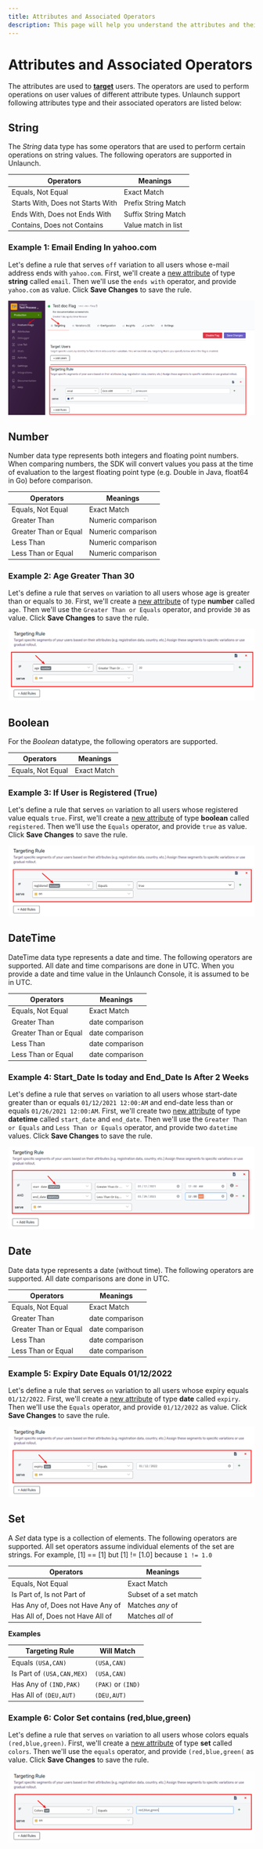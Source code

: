 ```yaml
---
title: Attributes and Associated Operators
description: This page will help you understand the attributes and their associated operators
---
```


# Attributes and Associated Operators

The attributes are used to [**target**](../features/targetingrules) users. The operators are used to perform operations on user values of different attribute types. Unlaunch support following attributes type and their associated operators are listed below:

## String
The *String* data type has some operators that are used to perform certain operations on string values. The following operators are supported in Unlaunch.

| Operators | Meanings |
|--|--|
|Equals, Not Equal | Exact Match|
|Starts With, Does not Starts With | Prefix String Match|
|Ends With, Does not Ends With | Suffix String Match|
|Contains, Does not Contains | Value match in list|	

### Example 1: Email Ending In yahoo.com

Let's define a rule that serves `off` variation to all users whose e-mail address ends with `yahoo.com`. First, we'll create a [new attribute](index) of type **string** called `email`. Then we'll use the `ends with` operator, and provide `yahoo.com` as value. Click **Save Changes** to save the rule.

<div class="justify-content-center">
    <img src="/assets/img/target-rule-1.png" alt="Target Rule"/>
</div> 

## Number
Number data type represents both integers and floating point numbers. When comparing numbers, the SDK will convert values you pass at the time of evaluation to the largest floating point type (e.g. Double in Java, float64 in Go) before comparison.

| Operators | Meanings |
|--|--|
|Equals, Not Equal | Exact Match|
|Greater Than | Numeric comparison |
|Greater Than or Equal | Numeric comparison |
|Less Than | Numeric comparison |
|Less Than or Equal | Numeric comparison |

### Example 2: Age Greater Than 30

Let's define a rule that serves `on` variation to all users whose age is greater than or equals to `30`. First, we'll create a [new attribute](index) of type **number** called `age`. Then we'll use the `Greater Than or Equals` operator, and provide `30` as value. Click **Save Changes** to save the rule.

<div class="justify-content-center">
    <img src="/assets/img/attribute-number.png" alt="Target Rule Number Attribute"/>
</div> 


## Boolean 
For the *Boolean* datatype, the following operators are supported. 

| Operators | Meanings |
|--|--|
|Equals, Not Equal | Exact Match|

### Example 3: If User is Registered (True)

Let's define a rule that serves `on` variation to all users whose registered value equals `true`. First, we'll create a [new attribute](index) of type **boolean** called `registered`. Then we'll use the `Equals` operator, and provide `true` as value. Click **Save Changes** to save the rule.

<div class="justify-content-center">
    <img src="/assets/img/attribute-boolean.png" alt="Target Rule Boolean Attribute"/>
</div> 


## DateTime 
DateTime data type represents a date and time. The following operators are supported. All date and time comparisons are done in UTC. When you provide a date and time value in the Unlaunch Console, it is assumed to be in UTC.

| Operators | Meanings |
|--|--|
|Equals, Not Equal | Exact Match|
|Greater Than | date comparison |
|Greater Than or Equal | date comparison |
|Less Than | date comparison |
|Less Than or Equal | date comparison |

### Example 4: Start_Date Is today and End_Date Is After 2 Weeks 

Let's define a rule that serves `on` variation to all users whose start-date greater than or equals `01/12/2021 12:00:AM` and end-date less than or equals `01/26/2021 12:00:AM`. First, we'll create two [new attribute](index) of type **datetime** called `start_date` and `end_date`. Then we'll use the `Greater Than or Equals` and `Less Than or Equals` operator, and provide two `datetime` values. Click **Save Changes** to save the rule.

<div class="justify-content-center">
    <img src="/assets/img/attribute-datetime.png" alt="Target Rule DateTime Attribute"/>
</div> 


## Date
Date data type represents a date (without time). The following operators are supported. All date comparisons are done in UTC.

| Operators | Meanings |
|--|--|
|Equals, Not Equal | Exact Match|
|Greater Than | date comparison |
|Greater Than or Equal | date comparison |
|Less Than | date comparison |
|Less Than or Equal | date comparison |

### Example 5: Expiry Date Equals 01/12/2022

Let's define a rule that serves `on` variation to all users whose expiry equals `01/12/2022`. First, we'll create a [new attribute](index) of type **date** called `expiry`. Then we'll use the `Equals` operator, and provide `01/12/2022` as value. Click **Save Changes** to save the rule.

<div class="justify-content-center">
    <img src="/assets/img/attribute-date.png" alt="Target Rule Date Attribute"/>
</div> 


## Set
A *Set* data type is a collection of elements. The following operators are supported. All set operators assume individual elements of the set are strings. For example, [1] == [1] but [1] != [1.0] because `1 != 1.0`

| Operators | Meanings |
|--|--|
|Equals, Not Equal | Exact Match|
|Is Part of, Is not Part of | Subset of a set match|
|Has Any of, Does not Have Any of | Matches *any* of |
|Has All of, Does not Have All of | Matches *all* of |

**Examples**

| Targeting Rule | Will Match |
|--|--|
|Equals `(USA,CAN)` | `(USA,CAN)`|
|Is Part of `(USA,CAN,MEX)` | `(USA,CAN)` |
|Has Any of `(IND,PAK)` | `(PAK)` or `(IND)` |
|Has All of `(DEU,AUT)` | `(DEU,AUT)` |

### Example 6: Color Set contains (red,blue,green)

Let's define a rule that serves `on` variation to all users whose colors equals `(red,blue,green)`. First, we'll create a [new attribute](index) of type **set** called `colors`. Then we'll use the `equals` operator, and provide `(red,blue,green(` as value. Click **Save Changes** to save the rule.

<div class="justify-content-center">
    <img src="/assets/img/attribute-set.png" alt="Target Rule Set Attribute"/>
</div> 

